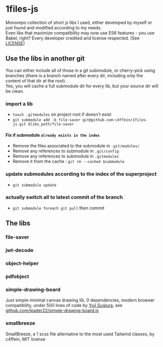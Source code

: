 # 1files-js

Monorepo collection of short js libs I used, either developed by myself or just found and modified according to my needs.  
Even libs that maximize compatibility may now use ES6 features - you use Babel, right?
Every developer credited and license respected. (See [LICENSE](LICENSE))

## Use the libs in another git
You can either include all of those in a git submodule, or cherry-pick using branches (there is a branch named after every dir, including only the content of that dir at the root).  
Yes, you will cache a full submodule dir for every lib, but your source dir will be clean.
### import a lib
- `touch .gitmodules` on project root if doesn't exist
- `git submodule add -b file-saver git@github.com:c4ffein/1files-js.git $libs_path/file-saver`

#### Fix if submodule `already exists in the index`
- Remove the files associated to the submodule in `.git/modules/`
- Remove any references to submodule in `.git/config`
- Remove any references to submodule in `.gitmodules`
- Remove it from the cache : `git rm --cached $submodule`

### update submodules according to the index of the superproject
- `git submodule update`

### actually switch all to latest commit of the branch
- `git submodule foreach git pull` then commit

## The libs
### file-saver
### jwt-decode
### object-helper
### pdfobject
### simple-drawing-board
Just simple minimal canvas drawing lib.
0 dependencies, modern browser compatibility, under 500 lines of code
by [Yuji Sugiura](https://github.com/leader22), see [github.com/leader22/simple-drawing-board.js](https://github.com/leader22/simple-drawing-board.js)

### smallbreeze
SmallBreeze, a 1 scss file alternative to the most used Tailwind classes, by c4ffein, MIT license


